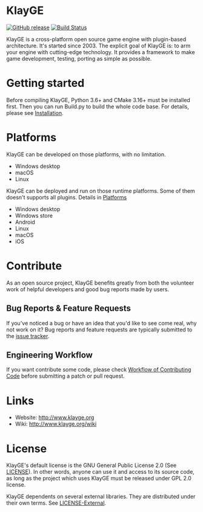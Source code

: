 # KlayGE

[![GitHub release](https://img.shields.io/badge/release-v4.17.0-blue.svg)](https://github.com/gongminmin/KlayGE/releases/latest)
[![Build Status](https://gongminmin.visualstudio.com/KlayGE/_apis/build/status/CI?branchName=develop)](https://gongminmin.visualstudio.com/KlayGE/_build/latest?definitionId=3&branchName=develop)

KlayGE is a cross-platform open source game engine with plugin-based architecture. It's started since 2003. The explicit goal of KlayGE is: to arm your engine with cutting-edge technology. It provides a framework to make game development, testing, porting as simple as possible. 

# Getting started
Before compiling KlayGE, Python 3.6+ and CMake 3.16+ must be installed first. Then you can run Build.py to build the whole code base. For details, please see [Installation](http://www.klayge.org/wiki/index.php/Installation).

# Platforms
KlayGE can be developed on those platforms, with no limitation.
* Windows desktop
* macOS
* Linux

KlayGE can be deployed and run on those runtime platforms. Some of them doesn't supports all plugins. Details in [Platforms](http://www.klayge.org/wiki/index.php/Platforms)
* Windows desktop
* Windows store
* Android
* Linux
* macOS
* iOS

# Contribute
As an open source project, KlayGE benefits greatly from both the volunteer work of helpful developers and good bug reports made by users. 

## Bug Reports & Feature Requests
If you've noticed a bug or have an idea that you'd like to see come real, why not work on it? Bug reports and feature requests are typically submitted to the [issue tracker](https://github.com/gongminmin/KlayGE/issues).

## Engineering Workflow
If you want contribute some code, please check [Workflow of Contributing Code](http://www.klayge.org/wiki/index.php/Workflow_of_contributing_code) before submitting a patch or pull request.

# Links
* Website: http://www.klayge.org
* Wiki: http://www.klayge.org/wiki

# License

KlayGE's default license is the GNU General Public License 2.0 (See [LICENSE](./LICENSE)). In other words, anyone can use it and access to its source code, as long as the project which uses KlayGE must be released under GPL 2.0 license.

KlayGE dependents on several external libraries. They are distributed under their own terms. See [LICENSE-External](./LICENSE-External.md).
